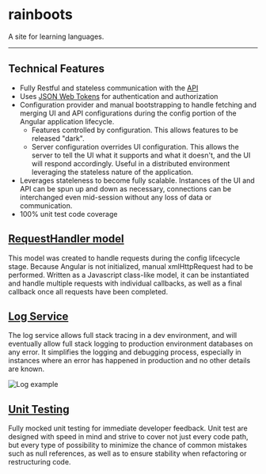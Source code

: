 # rainboots

A site for learning languages.

---

## Technical Features

* Fully Restful and stateless communication with the [API](https://github.com/silverback78/parka)
* Uses [JSON Web Tokens](https://jwt.io/) for authentication and authorization
* Configuration provider and manual bootstrapping to handle fetching and merging UI and API configurations during the config portion of the Angular application lifecycle.
  * Features controlled by configuration. This allows features to be released "dark".
  * Server configuration overrides UI configuration. This allows the server to tell the UI what it supports and what it doesn't, and the UI will respond accordingly. Useful in a distributed environment leveraging the stateless nature of the application.
* Leverages stateleness to become fully scalable. Instances of the UI and API can be spun up and down as necessary, connections can be interchanged even mid-session without any loss of data or communication.
* 100% unit test code coverage

## [RequestHandler model](https://github.com/silverback78/rainboots/blob/master/app/models/RequestHandler/RequestHandler.js)
This model was created to handle requests during the config lifcecycle stage. Because Angular is not initialized, manual xmlHttpRequest had to be performed. Written as a Javascript class-like model, it can be instantiated and handle multiple requests with individual callbacks, as well as a final callback once all requests have been completed.

## [Log Service](https://github.com/silverback78/rainboots/blob/master/app/services/log/log.js)
The log service allows full stack tracing in a dev environment, and will eventually allow full stack logging to production environment databases on any error. It simplifies the logging and debugging process, especially in instances where an error has happened in production and no other details are known.

![Log example](https://lh3.googleusercontent.com/q5Xsj1Cj5f69ShoX5yjF-TlQjv-aB5oAZKDwdIzEEM04JXn1SFdEJ3MzTWKlvNRYp84hropRHRpq3BljBxeU=w1920-h959-rw)

## [Unit Testing](https://github.com/silverback78/rainboots/blob/master/app/models/RequestHandler/RequestHandler.spec.js)
Fully mocked unit testing for immediate developer feedback. Unit test are designed with speed in mind and strive to cover not just every code path, but every type of possibility to minimize the chance of common mistakes such as null references, as well as to ensure stability when refactoring or restructuring code.